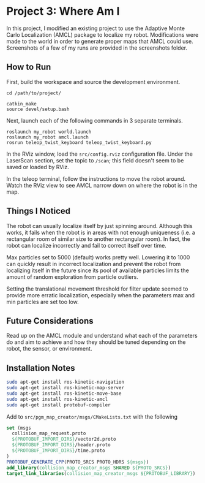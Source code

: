 # Project 3: Where Am I

In this project, I modified an existing project to use the Adaptive Monte Carlo Localization (AMCL) package to localize my robot. Modifications were made to the world in order to generate proper maps that AMCL could use. Screenshots of a few of my runs are provided in the screenshots folder.

## How to Run
First, build the workspace and source the development environment.
```
cd /path/to/project/

catkin_make
source devel/setup.bash
```

Next, launch each of the following commands in 3 separate terminals.
```
roslaunch my_robot world.launch
roslaunch my_robot amcl.launch
rosrun teleop_twist_keyboard teleop_twist_keyboard.py
```

In the RViz window, load the `src/config.rviz` configuration file. Under the LaserScan section, set the topic to `/scan`; this field doesn't seem to be saved or loaded by RViz.

In the teleop terminal, follow the instructions to move the robot around. Watch the RViz view to see AMCL narrow down on where the robot is in the map.

## Things I Noticed
The robot can usually localize itself by just spinning around. Although this works, it fails when the robot is in areas with not enough uniqueness (i.e. a rectangular room of similar size to another rectangular room). In fact, the robot can localize incorrectly and fail to correct itself over time.

Max particles set to 5000 (default) works pretty well. Lowering it to 1000 can quickly result in incorrect localization and prevent the robot from localizing itself in the future since its pool of available particles limits the amount of random exploration from particle outliers.

Setting the translational movement threshold for filter update seemed to provide more erratic localization, especially when the parameters max and min particles are set too low.

## Future Considerations
Read up on the AMCL module and understand what each of the parameters do and aim to achieve and how they should be tuned depending on the robot, the sensor, or environment.

## Installation Notes

```bash
sudo apt-get install ros-kinetic-navigation
sudo apt-get install ros-kinetic-map-server
sudo apt-get install ros-kinetic-move-base
sudo apt-get install ros-kinetic-amcl
sudo apt-get install protobuf-compiler
```

Add to `src/pgm_map_creator/msgs/CMakeLists.txt` with the following

```cmake
set (msgs
  collision_map_request.proto
  ${PROTOBUF_IMPORT_DIRS}/vector2d.proto
  ${PROTOBUF_IMPORT_DIRS}/header.proto
  ${PROTOBUF_IMPORT_DIRS}/time.proto
)
PROTOBUF_GENERATE_CPP(PROTO_SRCS PROTO_HDRS ${msgs})
add_library(collision_map_creator_msgs SHARED ${PROTO_SRCS})
target_link_libraries(collision_map_creator_msgs ${PROTOBUF_LIBRARY})
```